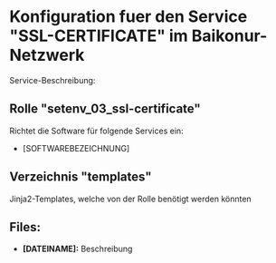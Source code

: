 # Konfiguration fuer den Service "SSL-CERTIFICATE" im Baikonur-Netzwerk
Service-Beschreibung:

## Rolle "setenv_03_ssl-certificate"
Richtet die Software für folgende Services ein:
* [SOFTWAREBEZEICHNUNG]

## Verzeichnis "templates"
Jinja2-Templates, welche von der Rolle benötigt werden könnten

## Files:
* **[DATEINAME]:** Beschreibung
